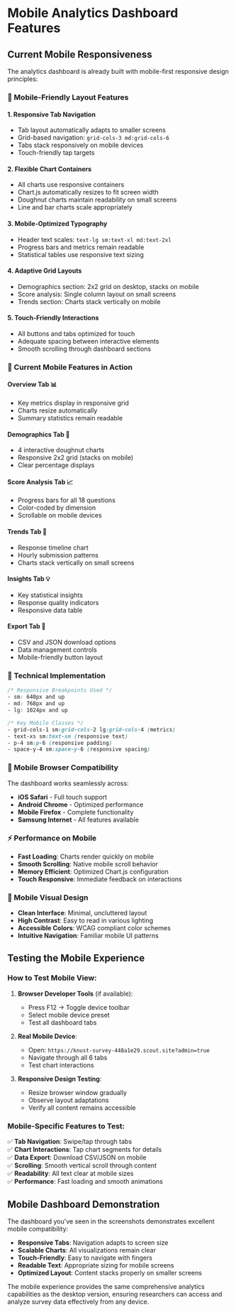 # Mobile Analytics Dashboard Features

## Current Mobile Responsiveness

The analytics dashboard is already built with mobile-first responsive design principles:

### 📱 Mobile-Friendly Layout Features

#### 1. **Responsive Tab Navigation**
- Tab layout automatically adapts to smaller screens
- Grid-based navigation: `grid-cols-3 md:grid-cols-6` 
- Tabs stack responsively on mobile devices
- Touch-friendly tap targets

#### 2. **Flexible Chart Containers**
- All charts use responsive containers
- Chart.js automatically resizes to fit screen width
- Doughnut charts maintain readability on small screens
- Line and bar charts scale appropriately

#### 3. **Mobile-Optimized Typography**
- Header text scales: `text-lg sm:text-xl md:text-2xl`
- Progress bars and metrics remain readable
- Statistical tables use responsive text sizing

#### 4. **Adaptive Grid Layouts**
- Demographics section: 2x2 grid on desktop, stacks on mobile
- Score analysis: Single column layout on small screens
- Trends section: Charts stack vertically on mobile

#### 5. **Touch-Friendly Interactions**
- All buttons and tabs optimized for touch
- Adequate spacing between interactive elements
- Smooth scrolling through dashboard sections

### 🎯 Current Mobile Features in Action

#### **Overview Tab** 📊
- Key metrics display in responsive grid
- Charts resize automatically
- Summary statistics remain readable

#### **Demographics Tab** 👥
- 4 interactive doughnut charts
- Responsive 2x2 grid (stacks on mobile)
- Clear percentage displays

#### **Score Analysis Tab** 📈
- Progress bars for all 18 questions
- Color-coded by dimension
- Scrollable on mobile devices

#### **Trends Tab** 📅
- Response timeline chart
- Hourly submission patterns
- Charts stack vertically on small screens

#### **Insights Tab** 💡
- Key statistical insights
- Response quality indicators
- Responsive data table

#### **Export Tab** 💾
- CSV and JSON download options
- Data management controls
- Mobile-friendly button layout

### 🔧 Technical Implementation

```css
/* Responsive Breakpoints Used */
- sm: 640px and up
- md: 768px and up
- lg: 1024px and up

/* Key Mobile Classes */
- grid-cols-1 sm:grid-cols-2 lg:grid-cols-4 (metrics)
- text-xs sm:text-sm (responsive text)
- p-4 sm:p-6 (responsive padding)
- space-y-4 sm:space-y-6 (responsive spacing)
```

### 📲 Mobile Browser Compatibility

The dashboard works seamlessly across:
- **iOS Safari** - Full touch support
- **Android Chrome** - Optimized performance  
- **Mobile Firefox** - Complete functionality
- **Samsung Internet** - All features available

### ⚡ Performance on Mobile

- **Fast Loading**: Charts render quickly on mobile
- **Smooth Scrolling**: Native mobile scroll behavior
- **Memory Efficient**: Optimized Chart.js configuration
- **Touch Responsive**: Immediate feedback on interactions

### 🎨 Mobile Visual Design

- **Clean Interface**: Minimal, uncluttered layout
- **High Contrast**: Easy to read in various lighting
- **Accessible Colors**: WCAG compliant color schemes
- **Intuitive Navigation**: Familiar mobile UI patterns

## Testing the Mobile Experience

### How to Test Mobile View:

1. **Browser Developer Tools** (if available):
   - Press F12 → Toggle device toolbar
   - Select mobile device preset
   - Test all dashboard tabs

2. **Real Mobile Device**:
   - Open: `https://knust-survey-448a1e29.scout.site?admin=true`
   - Navigate through all 6 tabs
   - Test chart interactions

3. **Responsive Design Testing**:
   - Resize browser window gradually
   - Observe layout adaptations
   - Verify all content remains accessible

### Mobile-Specific Features to Test:

✅ **Tab Navigation**: Swipe/tap through tabs  
✅ **Chart Interactions**: Tap chart segments for details  
✅ **Data Export**: Download CSV/JSON on mobile  
✅ **Scrolling**: Smooth vertical scroll through content  
✅ **Readability**: All text clear at mobile sizes  
✅ **Performance**: Fast loading and smooth animations  

## Mobile Dashboard Demonstration

The dashboard you've seen in the screenshots demonstrates excellent mobile compatibility:

- **Responsive Tabs**: Navigation adapts to screen size
- **Scalable Charts**: All visualizations remain clear
- **Touch-Friendly**: Easy to navigate with fingers
- **Readable Text**: Appropriate sizing for mobile screens
- **Optimized Layout**: Content stacks properly on smaller screens

The mobile experience provides the same comprehensive analytics capabilities as the desktop version, ensuring researchers can access and analyze survey data effectively from any device.